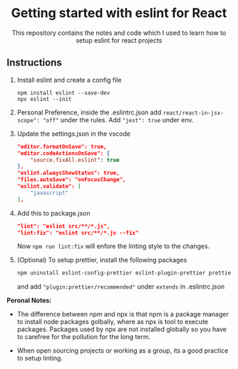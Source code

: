 <h1 align="center" style="font-weight:bold">Getting started with eslint for React</h1>
<p align="center">This repository contains the notes and code which I used to learn how to setup eslint for react projects</p>

<h2 style="font-weight:bold">Instructions</h2>

1. Install eslint and create a config file

    ```
    npm install eslint --save-dev
    npx eslint --init
    ```

2. Personal Preference, inside the .eslintrc.json add `react/react-in-jsx-scope": "off"` under the rules. Add `"jest": true` under env.

3. Update the settings.json in the vscode

    ```json
    "editor.formatOnSave": true,
    "editor.codeActionsOnSave": {
        "source.fixAll.eslint": true
    },
    "eslint.alwaysShowStatus": true,
    "files.autoSave": "onFocusChange",
    "eslint.validate": [
        "javascript"
    ],

    ```

4. Add this to package.json

    ```json
    "lint": "eslint src/**/*.js",
    "lint:fix": "eslint src/**/*.js --fix"
    ```

    Now `npm run lint:fix` will enfore the linting style to the changes.

5. (Optional) To setup prettier, install the following packages

    ```bash
    npm uninstall eslint-config-prettier eslint-plugin-prettier prettier --save-dev
    ```

    and add `"plugin:prettier/recommended"` under `extends` in .eslintrc.json

**Peronal Notes:**

-   The difference between npm and npx is that npm is a package manager to install node packages golbally, where as npx is tool to execute packages. Packages used by npx are not installed globally so you have to carefree for the pollution for the long term.

-   When open sourcing projects or working as a group, its a good practice to setup linting.
